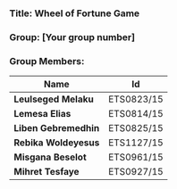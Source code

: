 ### Title: Wheel of Fortune Game
### Group: [Your group number]
### Group Members:
| Name                 | Id         |
|----------------------|------------|
|  **Leulseged Melaku**   | ETS0823/15 |
|  **Lemesa Elias**        | ETS0814/15 |
|  **Liben Gebremedhin**   | ETS0825/15 |
|  **Rebika Woldeyesus**   | ETS1127/15 |
|  **Misgana Beselot**     | ETS0961/15 |
|  **Mihret Tesfaye**      | ETS0927/15 |
